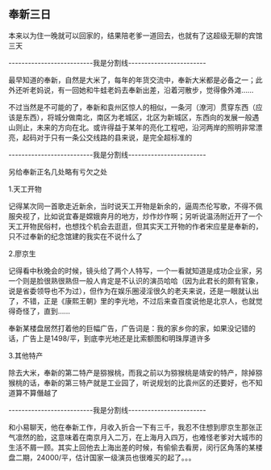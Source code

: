 ## 奉新三日 ##

本来以为住一晚就可以回家的，结果陪老爹一道回去，也就有了这超级无聊的宾馆三天

--------------------------我是分割线------------------------

最早知道的奉新，自然是大米了，每年的年货交流中，奉新大米都是必备之一；此外还听老妈说，有一回她和牛蛙老妈去奉新出差，沿着河散步，觉得像外滩……

不过当然是不可能的了，奉新和袁州区惊人的相似，一条河（潦河）贯穿东西（应该是东西），将城分做南北，南区为老城区，北区为新城区，东西向的发展一般遇山则止，未来的方向在北。或许得益于某年的亮化工程吧，沿河两岸的照明非常漂亮，起码对于只有一条公交线路的县来说，是完全超标准的

--------------------------我是分割线------------------------

另给奉新正名几处略有亏欠之处

1.天工开物

记得某次同一首歌走近新余，当时说天工开物是新余的，逼周杰伦写歌，不得不佩服央视了，比如说宜春是嫦娥奔月的地方，炒作炒作啊；另听说温汤附近开了一个天工开物民俗村，也想找个机会去逛逛，但其实天工开物的作者宋应星是奉新的，只不过奉新的纪念馆建的我实在不说什么了

2.廖京生

记得看中秋晚会的时候，镜头给了两个人特写，一个一看就知道是成功企业家，另一个则是脸很熟很熟但一般人肯定是不认识的演员哈哈（因为此君长的颇有官象，说是省委领导也不为过），但作为在娱乐圈浸淫很久的老夫来说，还是一眼就认出了，不错，正是《康熙王朝》里的李光地，不过后来查百度说他是北京人，也就觉得奇怪了，直到……

奉新某楼盘居然打着他的巨幅广告，广告词是：我的家乡你的家，如果没记错的话，广告上是1498/平，到底李光地还是比索额图和明珠厚道许多

3.其他特产

除去大米，奉新的第二特产是猕猴桃，而我之前以为猕猴桃是靖安的特产，除掉猕猴桃的话，奉新的第三特产就是工业园了，听说规划的比袁州区的还要好，也不知道算不算僭越了

--------------------------我是分割线------------------------

和小易聊天，他在奉新工作，月收入折合一下有三千，我忍不住想到廖京生那张正气凛然的脸，这意味着在南京月入二万，在上海月入四万，也难怪老爹对大城市的生活不屑一顾。其实上回他去上海出差的时候，有偷偷去看房，闵行区角落的某楼盘二期，24000/平，估计国家一级演员也很难买的起了。。。